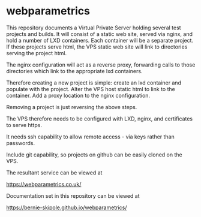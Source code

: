 # webparametrics

This repository documents a Virtual Private Server holding several test projects and builds. It will consist of a static web site, served via nginx, and hold a number of LXD containers. Each container will be a separate project. If these projects serve html, the VPS static web site will link to directories serving the project html.

The nginx configuration will act as a reverse proxy, forwarding calls to those directories which link to the appropriate lxd containers.

Therefore creating a new project is simple: create an lxd container and populate with the project. Alter the VPS host static html to link to the container. Add a proxy location to the nginx configuration.

Removing a project is just reversing the above steps.

The VPS therefore needs to be configured with LXD, nginx, and certificates to serve https.

It needs ssh capability to allow remote access - via keys rather than passwords.

Include git capability, so projects on github can be easily cloned on the VPS.

The resultant service can be viewed at

https://webparametrics.co.uk/

Documentation set in this repository can be viewed at

https://bernie-skipole.github.io/webparametrics/

